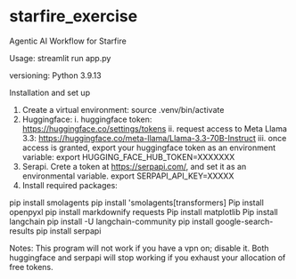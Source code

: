 # starfire_exercise
Agentic AI Workflow for Starfire

Usage: streamlit run app.py

versioning: Python 3.9.13

Installation and set up
1. Create a virtual environment: source .venv/bin/activate
2. Huggingface:
 i. huggingface token: https://huggingface.co/settings/tokens
 ii. request access to Meta Llama 3.3: https://huggingface.co/meta-llama/Llama-3.3-70B-Instruct
 iii. once access is granted, export your huggingface token as an environment variable: export HUGGING_FACE_HUB_TOKEN=XXXXXXX
3. Serapi.  Crete a token at https://serpapi.com/, and set it as an environmental variable.  export SERPAPI_API_KEY=XXXXX
4. Install required packages:

pip install smolagents
pip install 'smolagents[transformers]
Pip install openpyxl
pip install markdownify requests
Pip install matplotlib
Pip install langchain
pip install -U langchain-community
pip install google-search-results
pip install serpapi

Notes: 
This program will not work if you have a vpn on; disable it.  Both huggingface and serpapi will stop working if you exhaust your allocation of free tokens.
